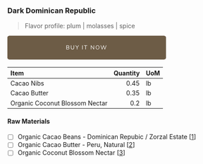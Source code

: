 ### Dark Dominican Republic
> Flavor profile: plum | molasses | spice

[![Buy Now](/assets/images/buy-now.png "Buy Now")](https://shop.osocra.com/products/22021318)

| Item | Quantity | UoM  |
| :---     | ---:    | :--- |
| Cacao Nibs  | 0.45    | lb    |
| Cacao Butter   | 0.35    | lb    |
| Organic Coconut Blossom Nectar   | 0.2      | lb      |

#### Raw Materials
- [ ] Organic Cacao Beans -  Dominican Repubic / Zorzal Estate [[1](/vendors)]
- [ ] Organic Cacao Butter - Peru, Natural [[2](/vendors)]
- [ ] Organic Coconut Blossom Nectar [[3](/vendors)]
